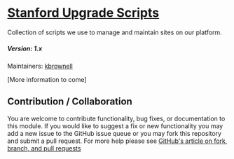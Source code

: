 # [Stanford Upgrade Scripts](https://github.com/SU-SWS/stanford_upgrade_scripts)
Collection of scripts we use to manage and maintain sites on our platform.
##### Version: 1.x

Maintainers: [kbrownell](https://github.com/kbrownell)

[More information to come]

Contribution / Collaboration
---

You are welcome to contribute functionality, bug fixes, or documentation to this module. If you would like to suggest a fix or new functionality you may add a new issue to the GitHub issue queue or you may fork this repository and submit a pull request. For more help please see [GitHub's article on fork, branch, and pull requests](https://help.github.com/articles/using-pull-requests)
